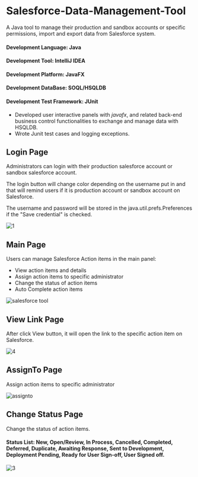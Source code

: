# Salesforce-Data-Management-Tool
A Java tool to manage their production and sandbox accounts or specific permissions, import and export data from Salesforce system.
#### Development Language: Java
#### Development Tool: IntelliJ IDEA
#### Development Platform: JavaFX
#### Development DataBase: SOQL/HSQLDB
#### Development Test Framework: JUnit

* Developed user interactive panels with *javafx*, and related back-end business control functionalities to exchange and manage data with HSQLDB. 
* Wrote Junit test cases and logging exceptions. 

## Login Page
Administrators can login with their production salesforce account or sandbox salesforce account. 

The login button will change color depending on the username put in and that will remind users if it is production account or sandbox account on Salesforce.

The username and password will be stored in the java.util.prefs.Preferences if the "Save credential" is checked.


![1](https://user-images.githubusercontent.com/23087939/35136937-76b667d0-fc9b-11e7-8e17-75cf3c1f243e.PNG)

## Main Page
Users can manage Salesforce Action items in the main panel:
* View action items and details
* Assign action items to specific administrator
* Change the status of action items
* Auto Complete action items

![salesforce tool](https://user-images.githubusercontent.com/23087939/35135625-4684039a-fc93-11e7-8a30-85b350903fd8.PNG)

## View Link Page
After click View button, it will open the link to the specific action item on Salesforce.

![4](https://user-images.githubusercontent.com/23087939/35137742-bec49494-fc9f-11e7-8770-70be76a48a84.PNG)

## AssignTo Page
Assign action items to specific administrator

![assignto](https://user-images.githubusercontent.com/23087939/35137177-d84b23f4-fc9c-11e7-8743-3b0c18bc9653.PNG)

## Change Status Page
Change the status of action items.

#### Status List: New, Open/Review, In Process, Cancelled, Completed, Deferred, Duplicate, Awaiting Response, Sent to Development, Deployment Pending, Ready for User Sign-off, User Signed off.
![3](https://user-images.githubusercontent.com/23087939/35137461-5bb643c6-fc9e-11e7-91da-5311ca9639f1.PNG)
